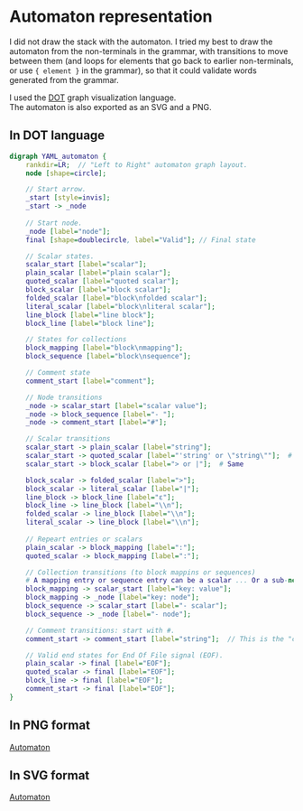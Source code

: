 # Automaton representation

I did not draw the stack with the automaton. I tried my best to draw the automaton from the non-terminals in the grammar, with transitions to move between them (and loops for elements that go back to earlier non-terminals, or use `{ element }` in the grammar), so that it could validate words generated from the grammar.

I used the [DOT](https://graphviz.org/doc/info/lang.html) graph visualization language.  
The automaton is also exported as an SVG and a PNG.

## In DOT language

```dot
digraph YAML_automaton {
    rankdir=LR;  // "Left to Right" automaton graph layout.
    node [shape=circle];

    // Start arrow.
    _start [style=invis];
    _start -> _node
    
    // Start node.
    _node [label="node"];
    final [shape=doublecircle, label="Valid"]; // Final state

    // Scalar states.
    scalar_start [label="scalar"];
    plain_scalar [label="plain scalar"];
    quoted_scalar [label="quoted scalar"];
    block_scalar [label="block scalar"];
    folded_scalar [label="block\nfolded scalar"];
    literal_scalar [label="block\nliteral scalar"];
    line_block [label="line block"];
    block_line [label="block line"];

    // States for collections
    block_mapping [label="block\nmapping"];
    block_sequence [label="block\nsequence"];

    // Comment state
    comment_start [label="comment"];

    // Node transitions
    _node -> scalar_start [label="scalar value"];
    _node -> block_sequence [label="- "];
    _node -> comment_start [label="#"];

    // Scalar transitions
    scalar_start -> plain_scalar [label="string"];
    scalar_start -> quoted_scalar [label="'string' or \"string\""];  # Together for a simpler automaton
    scalar_start -> block_scalar [label="> or |"];  # Same

    block_scalar -> folded_scalar [label=">"];
    block_scalar -> literal_scalar [label="|"];
    line_block -> block_line [label="ε"];
    block_line -> line_block [label="\\n"];
    folded_scalar -> line_block [label="\\n"];
    literal_scalar -> line_block [label="\\n"];
    
    // Repeart entries or scalars
    plain_scalar -> block_mapping [label=":"];
    quoted_scalar -> block_mapping [label=":"];

    // Collection transitions (to block mappins or sequences)
    # A mapping entry or sequence entry can be a scalar ... Or a sub-node! So the automaton loops back on itself.
    block_mapping -> scalar_start [label="key: value"];
    block_mapping -> _node [label="key: node"];
    block_sequence -> scalar_start [label="- scalar"];
    block_sequence -> _node [label="- node"];

    // Comment transitions: start with #.
    comment_start -> comment_start [label="string"];  // This is the "comment body". A string is equivalent to a repetition of strings.

    // Valid end states for End Of File signal (EOF).
    plain_scalar -> final [label="EOF"];
    quoted_scalar -> final [label="EOF"];
    block_line -> final [label="EOF"];
    comment_start -> final [label="EOF"];
}
```

## In PNG format

[Automaton](automaton.png)

## In SVG format

[Automaton](automaton.svg)
